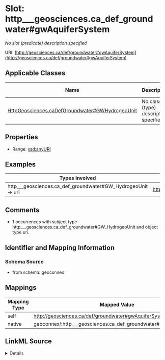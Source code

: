 

# Slot: http___geosciences.ca_def_groundwater#gwAquiferSystem


_No slot (predicate) description specified_





URI: [http://geosciences.ca/def/groundwater#gwAquiferSystem](http://geosciences.ca/def/groundwater#gwAquiferSystem)



<!-- no inheritance hierarchy -->





## Applicable Classes

| Name | Description | Modifies Slot |
| --- | --- | --- |
| [HttpGeosciences.caDefGroundwater#GWHydrogeoUnit](../classes/HttpGeosciences.caDefGroundwater#GWHydrogeoUnit.md) | No class (type) description specified |  no  |







## Properties

* Range: [xsd:anyURI](xsd:anyURI)






## Examples

| Types involved | Subject | Predicate | Object |
| --- | --- | --- | --- |
| http___geosciences.ca_def_groundwater#GW_HydrogeoUnit → uri | https://geoconnex.ca/id/hydrogeounits/Richelieu1 | http://geosciences.ca/def/groundwater#gwAquiferSystem | https://geoconnex.ca/id/aquiferSystems/Richelieu |


## Comments

* 1 occurrences with subject type http___geosciences.ca_def_groundwater#GW_HydrogeoUnit and object type uri.

## Identifier and Mapping Information







### Schema Source


* from schema: geoconnex




## Mappings

| Mapping Type | Mapped Value |
| ---  | ---  |
| self | http://geosciences.ca/def/groundwater#gwAquiferSystem |
| native | geoconnex/:http___geosciences.ca_def_groundwater#gwAquiferSystem |




## LinkML Source

<details>
```yaml
name: http___geosciences.ca_def_groundwater#gwAquiferSystem
description: No slot (predicate) description specified
comments:
- 1 occurrences with subject type http___geosciences.ca_def_groundwater#GW_HydrogeoUnit
  and object type uri.
examples:
- description: http___geosciences.ca_def_groundwater#GW_HydrogeoUnit → uri
  object:
    example_object: https://geoconnex.ca/id/aquiferSystems/Richelieu
    example_predicate: http://geosciences.ca/def/groundwater#gwAquiferSystem
    example_subject: https://geoconnex.ca/id/hydrogeounits/Richelieu1
from_schema: geoconnex
rank: 1000
slot_uri: http://geosciences.ca/def/groundwater#gwAquiferSystem
alias: http___geosciences.ca_def_groundwater#gwAquiferSystem
domain_of:
- http___geosciences.ca_def_groundwater#GW_HydrogeoUnit
range: uri

```
</details>